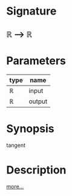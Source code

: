 # Signature
## ℝ ⟶ ℝ

# Parameters

| type | name |
|------|------|
|ℝ|input|
|ℝ|output|

# Synopsis
tangent

# Description

[more...](https://en.wikipedia.org/wiki/Trigonometric_functions)